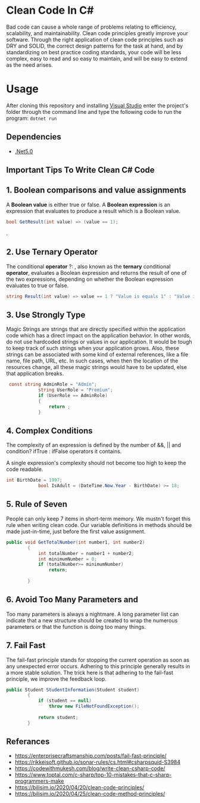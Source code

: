 # Clean Code In C#

Bad code can cause a whole range of problems relating to efficiency, scalability, and maintainability.
Clean code principles greatly improve your software. Through the right application of clean code principles such as DRY and SOLID, the correct design patterns for the task at hand, and by standardizing on best practice coding standards, your code will be less complex, easy to read and so easy to maintain, and will be easy to extend as the need arises.


# Usage

After cloning this repository and installing [Visual Studio](https://visualstudio.microsoft.com/tr/downloads/) enter the project's folder through the command line and type the following code to run the program:
`dotnet run`

## Dependencies
- [.Net5.0](https://dotnet.microsoft.com/download/dotnet/5.0)


## Important Tips To Write Clean C# Code

## 1. Boolean comparisons and value assignments 
A **Boolean value** is either true or false. A **Boolean expression** is an expression that evaluates to produce a result which is a Boolean value.
``` c#
bool GetResult(int value) => (value == 1);
```
.
## 2. Use Ternary Operator
The conditional **operator** ?: , also known as the **ternary** conditional **operator**, evaluates a Boolean expression and returns the result of one of the two expressions, depending on whether the Boolean expression evaluates to true or false.

``` c#
string Result(int value) => value == 1 ? "Value is equals 1" : "Value is not equals 1";
```

## 3. Use Strongly Type

Magic Strings are strings that are directly specified within the application code which has a direct impact on the application behavior. In other words, do not use hardcoded strings or values in our application. It would be tough to keep track of such strings when your application grows. Also, these strings can be associated with some kind of external references, like a file name, file path, URL, etc. In such cases, when then the location of the resources change, all these magic strings would have to be updated, else that application breaks. 
``` c#
 const string AdminRole = "Admin";
            string UserRole = "Premium";
            if (UserRole == AdminRole)
            {
                return ;
            }
```

## 4. Complex Conditions
The complexity of an expression is defined by the number of &&, || and condition? ifTrue : ifFalse operators it contains.

A single expression's complexity should not become too high to keep the code readable.
``` c#
int BirthDate = 1997;
            bool IsAdult = (DateTime.Now.Year - BirthDate) >= 18;
```

## 5. Rule of Seven

People can only keep 7 items in short-term memory. We mustn't forget this rule when writing clean code.
Our variable definitions in methods should be made just-in-time, just before the first value assignment.
``` c#
public void GetTotalNumber(int number1, int number2)
        {
            int totalNumber = number1 + number2;
            int minimumNumber = 0;
            if (totalNumber>= minimumNumber)
                return;
            
        }
```

## 6. Avoid Too Many Parameters and 

Too many parameters is always a nightmare. A long parameter list can indicate that a new structure should be created to wrap the numerous parameters or that the function is doing too many things.


## 7. Fail Fast

The fail-fast principle stands for stopping the current operation as soon as any unexpected error occurs. Adhering to this principle generally results in a more stable solution.
The trick here is that adhering to the fail-fast principle, we improve the feedback loop.
``` c#
public Student StudentInformation(Student student)
        {
            if (student == null)
                throw new FileNotFoundException();
            
            return student;
        }
```
## Referances
- https://enterprisecraftsmanship.com/posts/fail-fast-principle/
- https://rikkeisoft.github.io/sonar-rules/cs.html#csharpsquid-S3984
- https://codewithmukesh.com/blog/write-clean-csharp-code/
- https://www.toptal.com/c-sharp/top-10-mistakes-that-c-sharp-programmers-make
- https://bilisim.io/2020/04/20/clean-code-principles/
- https://bilisim.io/2020/04/25/clean-code-method-principles/
